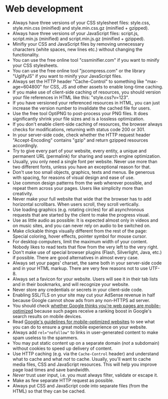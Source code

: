 # Web development

 * Always have three versions of your CSS stylesheet files: style.css, style.min.css (minified) and style.min.css.gz (minified + gzipped).
 * Always have three versions of your JavaScript files: script.js, script.min.js (minified) and script.min.js.gz (minified + gzipped).
 * Minifiy your CSS and JavaScript files by removing unnecessary characters (white spaces, new lines etc.) without changing the functionality.
 * You can use the free online tool "cssminifier.com" if you want to minify your CSS stylesheets.
 * You can use the free online tool "jscompress.com" or the library "UglifyJS" if you want to minify your JavaScript files.
 * Always set the HTTP header "Cache-Control" to something like "max-age=604800" for CSS, JS and other assets to enable long-time caching.
 * If you make use of client-side caching of resources, you should version your file references in HTML like this: "style.css?v=123".
 * If you have versioned your referenced resources in HTML, you can just increase the version number to invalidate the cached file for users.
 * Use the free tool OptiPNG to post-process your PNG files. It does significantly shrink your file sizes and is a lossless optimization.
 * If you don't enable client-side caching of resources, the browser always checks for modifications, returning with status code 200 or 301.
 * In your server-side code, check whether the HTTP request header "Accept-Encoding" contains "gzip" and return gzipped resources accordingly.
 * Try to give every part of your website, every entity, a unique and permanent URL (permalink) for sharing and search engine optimization.
 * Usually, you only need a single font per website. Never use more than two different fonts, unless you have an exceptional reason for that.
 * Don't use too small objects, graphics, texts and menus. Be generous with spacing, for reasons of visual design and ease of use.
 * Use common design patterns from the web wherever possible, and repeat them across your pages. Users like simplicity more than creativity.
 * Never make your full website that wide that the browser has to add horizontal scrollbars. When users scroll, they scroll vertically.
 * Use loading graphics (e.g. rotating circles) for all asynchronous requests that are started by the client to make the progress visual.
 * Use as little audio as possible: It is expected almost only in videos and on music sites, and you can never rely on audio to be switched on.
 * Make clickable things visually different from the rest of the page: Special coloring, hover effects, pointer symbol for mouse cursor.
 * For desktop computers, limit the maximum width of your content. Nobody likes to read texts that flow from the very left to the very right.
 * Don't make use of special browser plugins (Flash, Silverlight, Java, etc.) if possible. There are good alternatives in almost every case.
 * Always set your pages' charset, the same both in your server-side code and in your HTML markup. There are very few reasons not to use UTF-8.
 * Always set a favicon for your website. Users will see it in their tab lists and in their bookmarks, and will recognize your website.
 * Never store any credentials or secrets in your client-side code.
 * Enabling SSL/TLS on your site may cut your AdSense revenue in half because Google cannot show ads from any non-HTTPS ad server.
 * You should check [whether Google thinks you're web pages are mobile-optimized](https://www.google.com/webmasters/tools/mobile-friendly/) because such pages receive a ranking boost in Google's search results on mobile devices.
 * Read [Google's guidelines for mobile-optimized websites](https://developers.google.com/webmasters/mobile-sites/mobile-seo/) to see what you can do to ensure a great mobile experience on your website.
 * Always add `rel="nofollow"` to links in user-generated content to make spam useless to the spammers.
 * You may put static content up on a separate domain (*not* a subdomain) without cookies to speed up delivery of content.
 * Use HTTP caching (e.g. via the `Cache-Control` header) and understand what to cache and what *not* to cache. Usually, you'll want to cache media files, CSS and JavaScript resources. This will help you improve page load times and save bandwidth.
 * *Never* trust user input, i.e. you must always filter, validate or escape it.
 * Make as few separate HTTP request as possible.
 * Always put CSS and JavaScript code into separate files (from the HTML) so that they can be cached.
